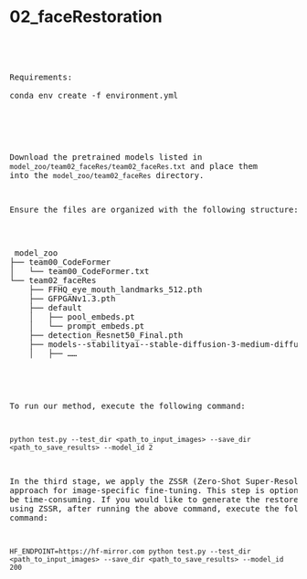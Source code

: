 # 02_faceRestoration

<pre>

 <pre>

Requirements:

conda env create -f environment.yml

 </pre>

Download the pretrained models listed in `model_zoo/team02_faceRes/team02_faceRes.txt` and place them into the `model_zoo/team02_faceRes` directory.

Ensure the files are organized with the following structure:

<pre> 
 model_zoo
├── team00_CodeFormer
│   └── team00_CodeFormer.txt
└── team02_faceRes
    ├── FFHQ_eye_mouth_landmarks_512.pth
    ├── GFPGANv1.3.pth
    ├── default
    │   ├── pool_embeds.pt
    │   └── prompt_embeds.pt
    ├── detection_Resnet50_Final.pth
    ├── models--stabilityai--stable-diffusion-3-medium-diffusers
    │   ├── ……
 </pre>

To run our method, execute the following command:

```
python test.py --test_dir <path_to_input_images> --save_dir <path_to_save_results> --model_id 2
```

In the third stage, we apply the ZSSR (Zero-Shot Super-Resolution) approach for image-specific fine-tuning. This step is optional but can be time-consuming. If you would like to generate the restored image using ZSSR, after running the above command, execute the following command:

```
HF_ENDPOINT=https://hf-mirror.com python test.py --test_dir <path_to_input_images> --save_dir <path_to_save_results> --model_id 200

```



